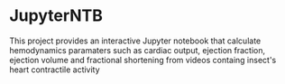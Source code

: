 # JupyterNTB
This project provides an interactive Jupyter notebook that calculate hemodynamics paramaters such as cardiac output, ejection fraction, ejection volume and fractional shortening from videos containg insect's heart contractile activity
